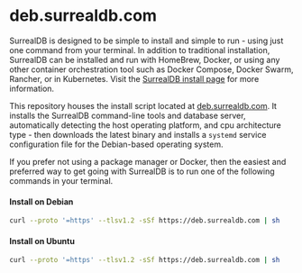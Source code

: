 # deb.surrealdb.com

SurrealDB is designed to be simple to install and simple to run - using just one command from your terminal. In addition to traditional installation, SurrealDB can be installed and run with HomeBrew, Docker, or using any other container orchestration tool such as Docker Compose, Docker Swarm, Rancher, or in Kubernetes. Visit the [SurrealDB install page](https://surrealdb.com/install) for more information.

This repository houses the install script located at [deb.surrealdb.com](https://deb.surrealdb.com). It installs the SurrealDB command-line tools and database server, automatically detecting the host operating platform, and cpu architecture type - then downloads the latest binary and installs a `systemd` service configuration file for the Debian-based operating system.

If you prefer not using a package manager or Docker, then the easiest and preferred way to get going with SurrealDB is to run one of the following commands in your terminal.

#### Install on Debian

```bash
curl --proto '=https' --tlsv1.2 -sSf https://deb.surrealdb.com | sh
```

#### Install on Ubuntu

```bash
curl --proto '=https' --tlsv1.2 -sSf https://deb.surrealdb.com | sh
```